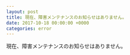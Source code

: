 ```yaml
---
layout: post
title: 現在、障害メンテナンスのお知らせはありません。
date: 2017-10-18 00:00:00 +0000
categories: error
---
```

現在、障害メンテナンスのお知らせはありません。
